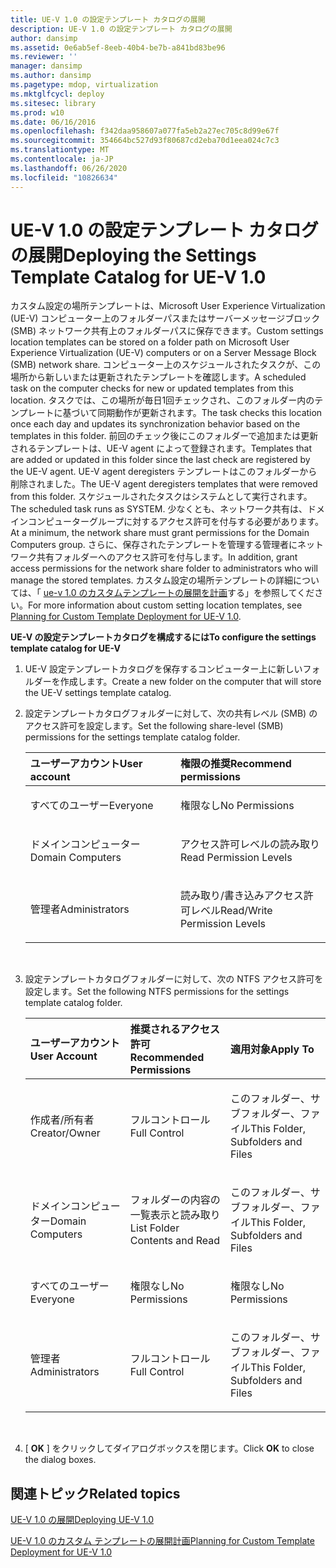 ```yaml
---
title: UE-V 1.0 の設定テンプレート カタログの展開
description: UE-V 1.0 の設定テンプレート カタログの展開
author: dansimp
ms.assetid: 0e6ab5ef-8eeb-40b4-be7b-a841bd83be96
ms.reviewer: ''
manager: dansimp
ms.author: dansimp
ms.pagetype: mdop, virtualization
ms.mktglfcycl: deploy
ms.sitesec: library
ms.prod: w10
ms.date: 06/16/2016
ms.openlocfilehash: f342daa958607a077fa5eb2a27ec705c8d99e67f
ms.sourcegitcommit: 354664bc527d93f80687cd2eba70d1eea024c7c3
ms.translationtype: MT
ms.contentlocale: ja-JP
ms.lasthandoff: 06/26/2020
ms.locfileid: "10826634"
---
```

# <span data-ttu-id="1e665-103">UE-V 1.0 の設定テンプレート カタログの展開</span><span class="sxs-lookup"><span data-stu-id="1e665-103">Deploying the Settings Template Catalog for UE-V 1.0</span></span>


<span data-ttu-id="1e665-104">カスタム設定の場所テンプレートは、Microsoft User Experience Virtualization (UE-V) コンピューター上のフォルダーパスまたはサーバーメッセージブロック (SMB) ネットワーク共有上のフォルダーパスに保存できます。</span><span class="sxs-lookup"><span data-stu-id="1e665-104">Custom settings location templates can be stored on a folder path on Microsoft User Experience Virtualization (UE-V) computers or on a Server Message Block (SMB) network share.</span></span> <span data-ttu-id="1e665-105">コンピューター上のスケジュールされたタスクが、この場所から新しいまたは更新されたテンプレートを確認します。</span><span class="sxs-lookup"><span data-stu-id="1e665-105">A scheduled task on the computer checks for new or updated templates from this location.</span></span> <span data-ttu-id="1e665-106">タスクでは、この場所が毎日1回チェックされ、このフォルダー内のテンプレートに基づいて同期動作が更新されます。</span><span class="sxs-lookup"><span data-stu-id="1e665-106">The task checks this location once each day and updates its synchronization behavior based on the templates in this folder.</span></span> <span data-ttu-id="1e665-107">前回のチェック後にこのフォルダーで追加または更新されるテンプレートは、UE-V agent によって登録されます。</span><span class="sxs-lookup"><span data-stu-id="1e665-107">Templates that are added or updated in this folder since the last check are registered by the UE-V agent.</span></span> <span data-ttu-id="1e665-108">UE-V agent deregisters テンプレートはこのフォルダーから削除されました。</span><span class="sxs-lookup"><span data-stu-id="1e665-108">The UE-V agent deregisters templates that were removed from this folder.</span></span> <span data-ttu-id="1e665-109">スケジュールされたタスクはシステムとして実行されます。</span><span class="sxs-lookup"><span data-stu-id="1e665-109">The scheduled task runs as SYSTEM.</span></span> <span data-ttu-id="1e665-110">少なくとも、ネットワーク共有は、ドメインコンピューターグループに対するアクセス許可を付与する必要があります。</span><span class="sxs-lookup"><span data-stu-id="1e665-110">At a minimum, the network share must grant permissions for the Domain Computers group.</span></span> <span data-ttu-id="1e665-111">さらに、保存されたテンプレートを管理する管理者にネットワーク共有フォルダーへのアクセス許可を付与します。</span><span class="sxs-lookup"><span data-stu-id="1e665-111">In addition, grant access permissions for the network share folder to administrators who will manage the stored templates.</span></span> <span data-ttu-id="1e665-112">カスタム設定の場所テンプレートの詳細については、「 [ue-v 1.0 のカスタムテンプレートの展開を計画](planning-for-custom-template-deployment-for-ue-v-10.md)する」を参照してください。</span><span class="sxs-lookup"><span data-stu-id="1e665-112">For more information about custom setting location templates, see [Planning for Custom Template Deployment for UE-V 1.0](planning-for-custom-template-deployment-for-ue-v-10.md).</span></span>

**<span data-ttu-id="1e665-113">UE-V の設定テンプレートカタログを構成するには</span><span class="sxs-lookup"><span data-stu-id="1e665-113">To configure the settings template catalog for UE-V</span></span>**

1.  <span data-ttu-id="1e665-114">UE-V 設定テンプレートカタログを保存するコンピューター上に新しいフォルダーを作成します。</span><span class="sxs-lookup"><span data-stu-id="1e665-114">Create a new folder on the computer that will store the UE-V settings template catalog.</span></span>

2.  <span data-ttu-id="1e665-115">設定テンプレートカタログフォルダーに対して、次の共有レベル (SMB) のアクセス許可を設定します。</span><span class="sxs-lookup"><span data-stu-id="1e665-115">Set the following share-level (SMB) permissions for the settings template catalog folder.</span></span>

    <table>
    <colgroup>
    <col width="50%" />
    <col width="50%" />
    </colgroup>
    <thead>
    <tr class="header">
    <th align="left"><strong><span data-ttu-id="1e665-116">ユーザーアカウント</span><span class="sxs-lookup"><span data-stu-id="1e665-116">User account</span></span></strong></th>
    <th align="left"><strong><span data-ttu-id="1e665-117">権限の推奨</span><span class="sxs-lookup"><span data-stu-id="1e665-117">Recommend permissions</span></span></strong></th>
    </tr>
    </thead>
    <tbody>
    <tr class="odd">
    <td align="left"><p><span data-ttu-id="1e665-118">すべてのユーザー</span><span class="sxs-lookup"><span data-stu-id="1e665-118">Everyone</span></span></p></td>
    <td align="left"><p><span data-ttu-id="1e665-119">権限なし</span><span class="sxs-lookup"><span data-stu-id="1e665-119">No Permissions</span></span></p></td>
    </tr>
    <tr class="even">
    <td align="left"><p><span data-ttu-id="1e665-120">ドメインコンピューター</span><span class="sxs-lookup"><span data-stu-id="1e665-120">Domain Computers</span></span></p></td>
    <td align="left"><p><span data-ttu-id="1e665-121">アクセス許可レベルの読み取り</span><span class="sxs-lookup"><span data-stu-id="1e665-121">Read Permission Levels</span></span></p></td>
    </tr>
    <tr class="odd">
    <td align="left"><p><span data-ttu-id="1e665-122">管理者</span><span class="sxs-lookup"><span data-stu-id="1e665-122">Administrators</span></span></p></td>
    <td align="left"><p><span data-ttu-id="1e665-123">読み取り/書き込みアクセス許可レベル</span><span class="sxs-lookup"><span data-stu-id="1e665-123">Read/Write Permission Levels</span></span></p></td>
    </tr>
    </tbody>
    </table>

     

3.  <span data-ttu-id="1e665-124">設定テンプレートカタログフォルダーに対して、次の NTFS アクセス許可を設定します。</span><span class="sxs-lookup"><span data-stu-id="1e665-124">Set the following NTFS permissions for the settings template catalog folder.</span></span>

    <table>
    <colgroup>
    <col width="33%" />
    <col width="33%" />
    <col width="33%" />
    </colgroup>
    <thead>
    <tr class="header">
    <th align="left"><span data-ttu-id="1e665-125">ユーザーアカウント</span><span class="sxs-lookup"><span data-stu-id="1e665-125">User Account</span></span></th>
    <th align="left"><span data-ttu-id="1e665-126">推奨されるアクセス許可</span><span class="sxs-lookup"><span data-stu-id="1e665-126">Recommended Permissions</span></span></th>
    <th align="left"><span data-ttu-id="1e665-127">適用対象</span><span class="sxs-lookup"><span data-stu-id="1e665-127">Apply To</span></span></th>
    </tr>
    </thead>
    <tbody>
    <tr class="odd">
    <td align="left"><p><span data-ttu-id="1e665-128">作成者/所有者</span><span class="sxs-lookup"><span data-stu-id="1e665-128">Creator/Owner</span></span></p></td>
    <td align="left"><p><span data-ttu-id="1e665-129">フルコントロール</span><span class="sxs-lookup"><span data-stu-id="1e665-129">Full Control</span></span></p></td>
    <td align="left"><p><span data-ttu-id="1e665-130">このフォルダー、サブフォルダー、ファイル</span><span class="sxs-lookup"><span data-stu-id="1e665-130">This Folder, Subfolders and Files</span></span></p></td>
    </tr>
    <tr class="even">
    <td align="left"><p><span data-ttu-id="1e665-131">ドメインコンピューター</span><span class="sxs-lookup"><span data-stu-id="1e665-131">Domain Computers</span></span></p></td>
    <td align="left"><p><span data-ttu-id="1e665-132">フォルダーの内容の一覧表示と読み取り</span><span class="sxs-lookup"><span data-stu-id="1e665-132">List Folder Contents and Read</span></span></p></td>
    <td align="left"><p><span data-ttu-id="1e665-133">このフォルダー、サブフォルダー、ファイル</span><span class="sxs-lookup"><span data-stu-id="1e665-133">This Folder, Subfolders and Files</span></span></p></td>
    </tr>
    <tr class="odd">
    <td align="left"><p><span data-ttu-id="1e665-134">すべてのユーザー</span><span class="sxs-lookup"><span data-stu-id="1e665-134">Everyone</span></span></p></td>
    <td align="left"><p><span data-ttu-id="1e665-135">権限なし</span><span class="sxs-lookup"><span data-stu-id="1e665-135">No Permissions</span></span></p></td>
    <td align="left"><p><span data-ttu-id="1e665-136">権限なし</span><span class="sxs-lookup"><span data-stu-id="1e665-136">No Permissions</span></span></p></td>
    </tr>
    <tr class="even">
    <td align="left"><p><span data-ttu-id="1e665-137">管理者</span><span class="sxs-lookup"><span data-stu-id="1e665-137">Administrators</span></span></p></td>
    <td align="left"><p><span data-ttu-id="1e665-138">フルコントロール</span><span class="sxs-lookup"><span data-stu-id="1e665-138">Full Control</span></span></p></td>
    <td align="left"><p><span data-ttu-id="1e665-139">このフォルダー、サブフォルダー、ファイル</span><span class="sxs-lookup"><span data-stu-id="1e665-139">This Folder, Subfolders and Files</span></span></p></td>
    </tr>
    </tbody>
    </table>

     

4.  <span data-ttu-id="1e665-140">[ **OK** ] をクリックしてダイアログボックスを閉じます。</span><span class="sxs-lookup"><span data-stu-id="1e665-140">Click **OK** to close the dialog boxes.</span></span>

## <span data-ttu-id="1e665-141">関連トピック</span><span class="sxs-lookup"><span data-stu-id="1e665-141">Related topics</span></span>


[<span data-ttu-id="1e665-142">UE-V 1.0 の展開</span><span class="sxs-lookup"><span data-stu-id="1e665-142">Deploying UE-V 1.0</span></span>](deploying-ue-v-10.md)

[<span data-ttu-id="1e665-143">UE-V 1.0 のカスタム テンプレートの展開計画</span><span class="sxs-lookup"><span data-stu-id="1e665-143">Planning for Custom Template Deployment for UE-V 1.0</span></span>](planning-for-custom-template-deployment-for-ue-v-10.md)

 

 






